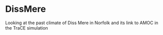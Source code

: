 # DissMere
Looking at the past climate of Diss Mere in Norfolk and its link to AMOC in the TraCE simulation
